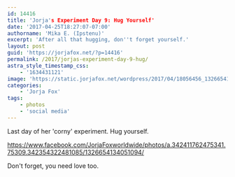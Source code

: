 ```yaml
---
id: 14416
title: 'Jorja's Experiment Day 9: Hug Yourself'
date: '2017-04-25T18:27:07-07:00'
authorname: 'Mika E. (Ipstenu)'
excerpt: 'After all that hugging, don''t forget yourself.'
layout: post
guid: 'https://jorjafox.net/?p=14416'
permalink: /2017/jorjas-experiment-day-9-hug/
astra_style_timestamp_css:
    - '1634431121'
image: 'https://static.jorjafox.net/wordpress/2017/04/18056456_1326654134051094_1471789682126118067_o.jpg'
categories:
    - 'Jorja Fox'
tags:
    - photos
    - 'social media'
---
```


Last day of her 'corny' experiment. Hug yourself.

https://www.facebook.com/JorjaFoxworldwide/photos/a.342411762475341.75309.342354322481085/1326654134051094/

Don't forget, you need love too.
